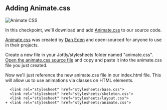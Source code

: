## Adding Animate.css

![Animate CSS](http://cl.ly/WIc5/19-animate.png)

In this checkpoint, we'll download and add [Animate.css](http://daneden.github.io/animate.css/) to our source code.

[Animate.css](https://raw.github.com/daneden/animate.css/master/animate.css) was created by [Dan Eden](http://daneden.me/) and open-sourced for anyone to use in their projects.

Create a new file in your Jottly/stylesheets folder named "animate.css". [Open the animate.css source file](https://raw.github.com/daneden/animate.css/master/animate.css) and copy and paste it into the animate.css file you just created.

Now we'll just reference the new animate.css file in our index.html file. This will allow us to use animations via classes on HTML elements.

```html(index.html)
  <link rel="stylesheet" href="stylesheets/base.css">
  <link rel="stylesheet" href="stylesheets/skeleton.css">
  <link rel="stylesheet" href="stylesheets/layout.css">
+ <link rel="stylesheet" href="stylesheets/animate.css">
```